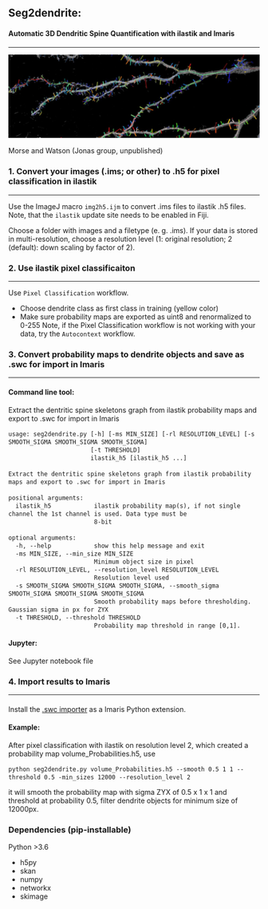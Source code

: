 ## Seg2dendrite:
#### Automatic 3D Dendritic Spine Quantification with ilastik and Imaris
---

<img src="assets/dendrite+spines_5_1200x400.jpg" alt="Morse and Watson (Jonas group, unpublished)" width="512" style="width:512px;"/>

Morse and Watson (Jonas group, unpublished)

### 1. Convert your images (.ims; or other) to .h5 for pixel classification in ilastik
---

Use the ImageJ macro `img2h5.ijm` to convert .ims files to ilastik .h5 files. Note,
that the `ilastik` update site needs to be enabled in Fiji.

Choose a folder with images and a filetype (e. g. .ims). If your data is stored in
multi-resolution, choose a resolution level (1: original resolution; 2 (default): down scaling by factor of 2).

### 2. Use ilastik pixel classificaiton
---

Use `Pixel Classification` workflow.
* Choose dendrite class as first class in training (yellow color)
* Make sure probability maps are exported as uint8 and renormalized to 0-255
Note, if the Pixel Classification workflow is not working with your data, try
the `Autocontext` workflow.

### 3. Convert probability maps to dendrite objects and save as .swc for import in Imaris
---
#### Command line tool:

Extract the dentritic spine skeletons graph from ilastik probability maps and export to .swc for import in Imaris

```
usage: seg2dendrite.py [-h] [-ms MIN_SIZE] [-rl RESOLUTION_LEVEL] [-s SMOOTH_SIGMA SMOOTH_SIGMA SMOOTH_SIGMA]
                       [-t THRESHOLD]
                       ilastik_h5 [ilastik_h5 ...]

Extract the dentritic spine skeletons graph from ilastik probability maps and export to .swc for import in Imaris

positional arguments:
  ilastik_h5            ilastik probability map(s), if not single channel the 1st channel is used. Data type must be
                        8-bit

optional arguments:
  -h, --help            show this help message and exit
  -ms MIN_SIZE, --min_size MIN_SIZE
                        Minimum object size in pixel
  -rl RESOLUTION_LEVEL, --resolution_level RESOLUTION_LEVEL
                        Resolution level used
  -s SMOOTH_SIGMA SMOOTH_SIGMA SMOOTH_SIGMA, --smooth_sigma SMOOTH_SIGMA SMOOTH_SIGMA SMOOTH_SIGMA
                        Smooth probability maps before thresholding. Gaussian sigma in px for ZYX
  -t THRESHOLD, --threshold THRESHOLD
                        Probability map threshold in range [0,1].
```
#### Jupyter:
See Jupyter notebook file

### 4. Import results to Imaris
---

####
Install the [.swc importer](./imaris_swc_impex) as a Imaris Python extension.

#### Example:
After pixel classification with ilastik on resolution level 2, which created a probability map volume_Probabilities.h5, use

```
python seg2dendrite.py volume_Probabilities.h5 --smooth 0.5 1 1 --threshold 0.5 -min_sizes 12000 --resolution_level 2
```

it will smooth the probability map with sigma ZYX of 0.5 x 1 x 1 and threshold at probability 0.5, filter dendrite objects for minimum size of 12000px.

### Dependencies (pip-installable)
Python >3.6
* h5py
* skan
* numpy
* networkx
* skimage
